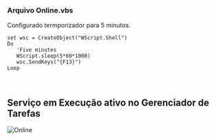 ### Arquivo Online.vbs
Configurado termporizador para 5 minutos.
 ```
set wsc = CreateObject("WScript.Shell")
Do
	'Five minutes
	WScript.sleep(5*60*1000)
	wsc.SendKeys("{F13}")
Loop

 ```
 <br/>
 
## Serviço em Execução ativo no Gerenciador de Tarefas
![Online](https://github.com/user-attachments/assets/815025a0-8476-48ac-9be4-09451c52e302)

